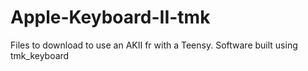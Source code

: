 # Apple-Keyboard-II-tmk
Files to download to use an AKII fr with a Teensy. Software built using tmk_keyboard
